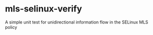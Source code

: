 mls-selinux-verify
==================

A simple unit test for unidirectional information flow in the SELinux MLS policy
